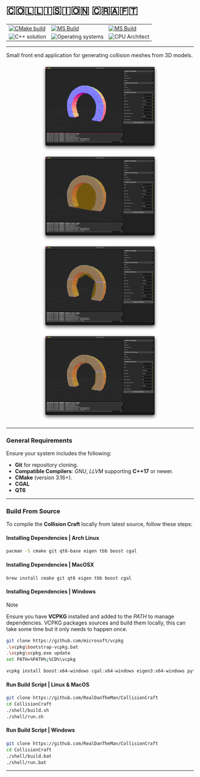 # 🇨​​​​​🇴​​​​​🇱​​​​​🇱​​​​​🇮​​​​​🇸​​​​​🇮​​​​​🇴​​​​​🇳​​​​​ 🇨​​​​​🇷​​​​​🇦​​​​​🇫​​​​​🇹​​​​​
<table class="no-border">
  <tr>
    <td><a href="https://github.com/RealDanTheMan/CollisionCraft/actions/workflows/test-build-macos.yml" alt="Arch Build"><img src="https://github.com/RealDanTheMan/CollisionCraft/actions/workflows/test-build-macos.yml/badge.svg" alt="CMake build"/></a></td>
    <td><a href="https://github.com/RealDanTheMan/CollisionCraft/actions/workflows/test-build-archlinux.yml" alt="MacOSX Build"><img src="https://github.com/RealDanTheMan/CollisionCraft/actions/workflows/test-build-archlinux.yml/badge.svg" alt="MS Build"/></a></td>
    <td><a href="https://github.com/RealDanTheMan/CollisionCraft/actions/workflows/test-build-windows.yml" alt="MacOSX Build"><img src="https://github.com/RealDanTheMan/CollisionCraft/actions/workflows/test-build-windows.yml/badge.svg" alt="MS Build"/></a></td>
   
  </tr>
  <tr>
    <td><img src="https://img.shields.io/badge/Solution-C++17-blue.svg?style=flat&logo=c%2B%2B&logoColor=b0c0c0&labelColor=363D44" alt="C++ solution"/></td>
    <td><img src="https://img.shields.io/badge/OS-Arch%20%7C%20MacOSX%20%7C%20Windows-blue??style=flat&logo=Linux&logoColor=b0c0c0&labelColor=363D44" alt="Operating systems"/></td>
    <td colspan="2"><img src="https://img.shields.io/badge/CPU-x64%20%7C%20Arm64%20%7C%20-blue?style=flat&logo=amd&logoColor=b0c0c0&labelColor=363D44" alt="CPU Architect"/></td>
  </tr>
</table>

---

Small front end application for generating collision meshes from 3D models.

<p align="center">
  <img src="demo/img_01.png" alt="App Preview Image" width="320">
  <img src="demo/img_02.png" alt="App Preview Image" width="320">
  <img src="demo/img_03.png" alt="App Preview Image" width="320">
  <img src="demo/img_04.png" alt="App Preview Image" width="320">
</p>


---

### General Requirements
Ensure your system includes the following:
- **Git** for repository cloning.
- **Compatible Compilers**: *GNU*, *LLVM* supporting **C++17** or newer.
- **CMake** (version 3.16+).
- **CGAL**
- **QT6**
  
---

### Build From Source

To compile the **Collision Craft** locally from latest source, follow these steps:

#### Installing Dependencies | Arch Linux
```bash
pacman -S cmake git qt6-base eigen tbb boost cgal

```

#### Installing Dependencies | MacOSX
```bash
brew install cmake git qt6 eigen tbb boost cgal 

```

#### Installing Dependencies | Windows
> [!NOTE]
> Ensure you have **VCPKG** installed and added to the *PATH* to manage dependencies. VCPKG packages sources and build them locally, this can take some time but it only needs to happen once.
```bash
git clone https://github.com/microsoft/vcpkg
.\vcpkg\bootstrap-vcpkg.bat
.\vcpkg\vcpkg.exe update
set PATH=%PATH%;%CD%\vcpkg

```

```powershell
vcpkg install boost:x64-windows cgal:x64-windows eigen3:x64-windows python3:x64-windows qtbase:x64-windows python3:x64-windows usd:x64-windows

```

#### Run Build Script | Linux & MacOS
```bash
git clone https://github.com/RealDanTheMan/CollisionCraft
cd CollisionCraft
./shell/build.sh
./shell/run.sh
```

#### Run Build Script | Windows

```bash
git clone https://github.com/RealDanTheMan/CollisionCraft
cd CollisionCraft
./shell/build.bat
./shell/run.bat
```

---


